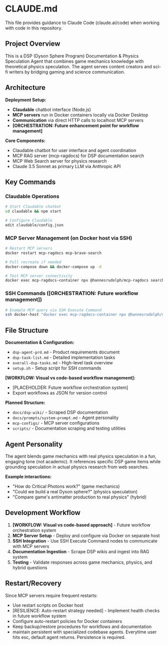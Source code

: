 # CLAUDE.md

This file provides guidance to Claude Code (claude.ai/code) when working with code in this repository.

## Project Overview

This is a DSP (Dyson Sphere Program) Documentation & Physics Speculation Agent that combines game mechanics knowledge with theoretical physics speculation. The agent serves content creators and sci-fi writers by bridging gaming and science communication.

## Architecture

**Deployment Setup:**
- **Claudable** chatbot interface (Node.js) 
- **MCP servers** run in Docker containers locally via Docker Desktop
- **Communication** via direct HTTP calls to localhost MCP servers
- **[ORCHESTRATION: Future enhancement point for workflow management]**

**Core Components:**
- Claudable chatbot for user interface and agent coordination
- MCP RAG server (mcp-ragdocs) for DSP documentation search  
- MCP Web Search server for physics research
- Claude 3.5 Sonnet as primary LLM via Anthropic API

## Key Commands

### Claudable Operations
```bash
# Start Claudable chatbot
cd claudable && npm start

# Configure Claudable
edit claudable/config.json
```

### MCP Server Management (on Docker host via SSH)
```bash
# Restart MCP servers
docker restart mcp-ragdocs mcp-brave-search

# Full recreate if needed
docker-compose down && docker-compose up -d

# Test MCP server connectivity
docker exec mcp-ragdocs-container npx @hannesrudolph/mcp-ragdocs search 'Critical Photons'
```

### SSH Commands ([ORCHESTRATION: Future workflow management])
```bash
# Example MCP query via SSH Execute Command
ssh docker-host "docker exec mcp-ragdocs-container npx @hannesrudolph/mcp-ragdocs search 'Critical Photons'"
```

## File Structure

**Documentation & Configuration:**
- `dsp-agent-prd.md` - Product requirements document
- `dsp-task-list.md` - Detailed implementation tasks
- `overall-dsp-tasks.md` - High-level task overview
- `setup.sh` - Setup script for SSH commands

**[WORKFLOW: Visual vs code-based workflow management]:**
- [PLACEHOLDER: Future workflow orchestration system]
- Export workflows as JSON for version control

**Planned Structure:**
- `docs/dsp-wiki/` - Scraped DSP documentation
- `docs/prompts/system-prompt.md` - Agent personality
- `mcp-configs/` - MCP server configurations
- `scripts/` - Documentation scraping and testing utilities

## Agent Personality

The agent blends game mechanics with real physics speculation in a fun, engaging tone (not academic). It references specific DSP game items while grounding speculation in actual physics research from web searches.

**Example interactions:**
- "How do Critical Photons work?" (game mechanics)
- "Could we build a real Dyson sphere?" (physics speculation)  
- "Compare game's antimatter production to real physics" (hybrid)

## Development Workflow

1. **[WORKFLOW: Visual vs code-based approach]** - Future workflow orchestration system
2. **MCP Server Setup** - Deploy and configure via Docker on separate host
3. **SSH Integration** - Use SSH Execute Command nodes to communicate with MCP servers
4. **Documentation Ingestion** - Scrape DSP wikis and ingest into RAG system
5. **Testing** - Validate responses across game mechanics, physics, and hybrid questions

## Restart/Recovery

Since MCP servers require frequent restarts:
- Use restart scripts on Docker host
- [RESILIENCE: Auto-restart strategy needed] - Implement health checks in future workflow system
- Configure auto-restart policies for Docker containers
- Keep backup/restore procedures for workflows and documentation
- maintain persistent with specialized codebase agents. Everytime user hits esc, default agent returns. Persistence is required.